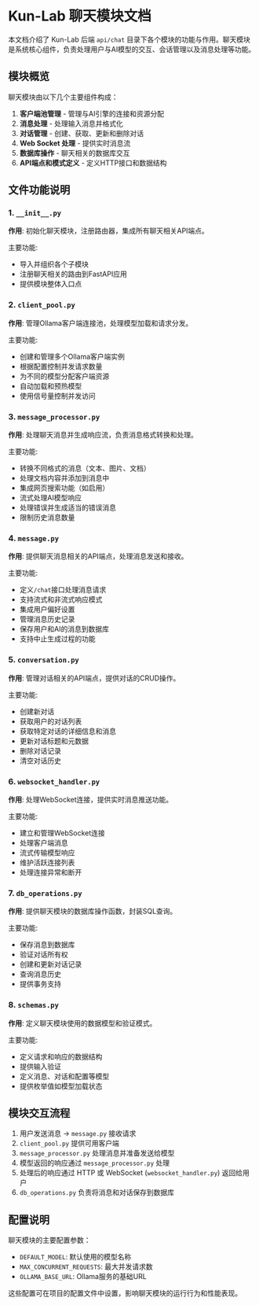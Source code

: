 # Kun-Lab 聊天模块文档

本文档介绍了 Kun-Lab 后端 `api/chat` 目录下各个模块的功能与作用。聊天模块是系统核心组件，负责处理用户与AI模型的交互、会话管理以及消息处理等功能。

## 模块概览

聊天模块由以下几个主要组件构成：

1. **客户端池管理** - 管理与AI引擎的连接和资源分配
2. **消息处理** - 处理输入消息并格式化
3. **对话管理** - 创建、获取、更新和删除对话
4. **Web Socket 处理** - 提供实时消息流
5. **数据库操作** - 聊天相关的数据库交互
6. **API端点和模式定义** - 定义HTTP接口和数据结构

## 文件功能说明

### 1. `__init__.py`

**作用**: 初始化聊天模块，注册路由器，集成所有聊天相关API端点。

主要功能:
- 导入并组织各个子模块
- 注册聊天相关的路由到FastAPI应用
- 提供模块整体入口点

### 2. `client_pool.py`

**作用**: 管理Ollama客户端连接池，处理模型加载和请求分发。

主要功能:
- 创建和管理多个Ollama客户端实例
- 根据配置控制并发请求数量
- 为不同的模型分配客户端资源
- 自动加载和预热模型
- 使用信号量控制并发访问

### 3. `message_processor.py`

**作用**: 处理聊天消息并生成响应流，负责消息格式转换和处理。

主要功能:
- 转换不同格式的消息（文本、图片、文档）
- 处理文档内容并添加到消息中
- 集成网页搜索功能（如启用）
- 流式处理AI模型响应
- 处理错误并生成适当的错误消息
- 限制历史消息数量

### 4. `message.py`

**作用**: 提供聊天消息相关的API端点，处理消息发送和接收。

主要功能:
- 定义`/chat`接口处理消息请求
- 支持流式和非流式响应模式
- 集成用户偏好设置
- 管理消息历史记录
- 保存用户和AI的消息到数据库
- 支持中止生成过程的功能

### 5. `conversation.py`

**作用**: 管理对话相关的API端点，提供对话的CRUD操作。

主要功能:
- 创建新对话
- 获取用户的对话列表
- 获取特定对话的详细信息和消息
- 更新对话标题和元数据
- 删除对话记录
- 清空对话历史

### 6. `websocket_handler.py`

**作用**: 处理WebSocket连接，提供实时消息推送功能。

主要功能:
- 建立和管理WebSocket连接
- 处理客户端消息
- 流式传输模型响应
- 维护活跃连接列表
- 处理连接异常和断开

### 7. `db_operations.py`

**作用**: 提供聊天模块的数据库操作函数，封装SQL查询。

主要功能:
- 保存消息到数据库
- 验证对话所有权
- 创建和更新对话记录
- 查询消息历史
- 提供事务支持

### 8. `schemas.py`

**作用**: 定义聊天模块使用的数据模型和验证模式。

主要功能:
- 定义请求和响应的数据结构
- 提供输入验证
- 定义消息、对话和配置等模型
- 提供枚举值如模型加载状态

## 模块交互流程

1. 用户发送消息 → `message.py` 接收请求
2. `client_pool.py` 提供可用客户端
3. `message_processor.py` 处理消息并准备发送给模型
4. 模型返回的响应通过 `message_processor.py` 处理
5. 处理后的响应通过 HTTP 或 WebSocket (`websocket_handler.py`) 返回给用户
6. `db_operations.py` 负责将消息和对话保存到数据库

## 配置说明

聊天模块的主要配置参数：

- `DEFAULT_MODEL`: 默认使用的模型名称
- `MAX_CONCURRENT_REQUESTS`: 最大并发请求数
- `OLLAMA_BASE_URL`: Ollama服务的基础URL

这些配置可在项目的配置文件中设置，影响聊天模块的运行行为和性能表现。 